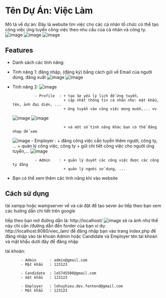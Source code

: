 # Tên Dự Án: Việc Làm
Mô tả về dự án: 
Đây là website tìm việc cho các cá nhân tổ chức có thể tạo công việc
ứng tuyển công việc theo nhu cầu của cá nhân và công ty.
![image](https://github.com/LeHuyHieu/viec_lam/assets/126578220/7c27449c-6074-4908-943d-e17258392b42)
![image](https://github.com/LeHuyHieu/viec_lam/assets/126578220/993e0618-2895-4e14-a170-a6dc88a3fc4c)
![image](https://github.com/LeHuyHieu/viec_lam/assets/126578220/b02743c9-588e-450c-8b88-bf3f3f4c220f)

## Features
* Danh sách các tính năng:
* Tính năng 1: đăng nhập, (đăng ký) bằng cách gửi về Email của người dùng, đăng xuất
  ![image](https://github.com/LeHuyHieu/viec_lam/assets/126578220/318e6167-0454-484c-84c1-b09915d19c83)
  ![image](https://github.com/LeHuyHieu/viec_lam/assets/126578220/2fd28074-d81a-427f-8042-2e4fe8858901)
* Tính năng 2:
  ![image](https://github.com/LeHuyHieu/viec_lam/assets/126578220/d5c49359-4820-42c1-8e95-769f41923266)

  
                - Profile  : + tạo Sơ yếu lý lịch để ứng tuyển,
                             + cập nhật thông tin cá nhân như: mật khẩu, tên, ảnh đại diện, ...  
                             + ứng tuyển vào công việc mong muốn,... vv
  ![image](https://github.com/LeHuyHieu/viec_lam/assets/126578220/96511bd6-974d-41e5-801a-fe99301ebbe6)
  ![image](https://github.com/LeHuyHieu/viec_lam/assets/126578220/fc09bfff-f2e7-4486-87db-17a39e010cf7)

                             + và một số tính năng khác bạn có thể đăng nhạp để xem
   ![image](https://github.com/LeHuyHieu/viec_lam/assets/126578220/64975b08-235c-4490-8754-26f576786abb)
                - Employer : + đăng công việc cần tuyển thêm người, công ty, ...
                             + quản lý công việc, công ty
                             + gửi chi tiết công việc cho người ứng tuyển,...
  ![image](https://github.com/LeHuyHieu/viec_lam/assets/126578220/360a3c89-9fff-4616-af18-b4602e20f5af)

                - Admin    : + quản lý duyệt các công việc được các công ty đăng
                             + quản lý người sử dụng, ...
* Bạn có thể xem thêm các tính năng khi vào website

## Cách sử dụng 
tải xampp hoặc wampserver về và cài đặt để tạo sever ảo
tiếp theo bạn xem các hướng dẫn chi tiết trên google

tiếp theo bạn mở đường dẫn là: http://localhost/
![image](https://github.com/LeHuyHieu/viec_lam/assets/126578220/58772706-0591-4835-b9dc-09ca7564ee1c)
sẻ ra ảnh như thế này
chỉ cần /đường dẫn đến forder của bạn
ví dụ: http://localhost:8080/viec_lam/
để đăng nhập bạn vào trang index.php để đăng nhập vào tài khoản Admin hoặc Candidate và Employer
tên tài khoản và mật khẩu dưới đây để đăng nhập

tài khoản: 
           
           - Admin      : admin@gmail.com
           - Mật khẩu   : 123123
           
           - Candidate  : le5745500@gmail.com
           - mật khẩu   : 123123

           - Employer   : lehuyhieu.dev.fontend@gmail.com
           - Mật khẩu   : 123123



